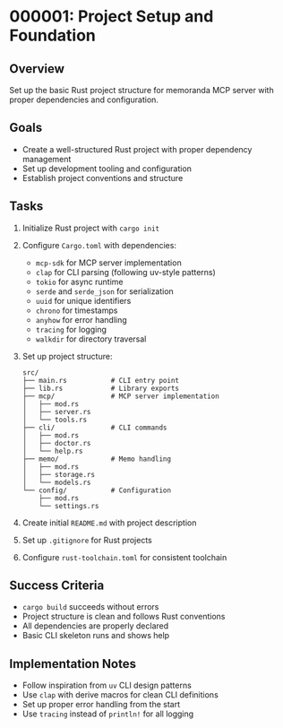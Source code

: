 # 000001: Project Setup and Foundation

## Overview
Set up the basic Rust project structure for memoranda MCP server with proper dependencies and configuration.

## Goals
- Create a well-structured Rust project with proper dependency management
- Set up development tooling and configuration
- Establish project conventions and structure

## Tasks
1. Initialize Rust project with `cargo init`
2. Configure `Cargo.toml` with dependencies:
   - `mcp-sdk` for MCP server implementation
   - `clap` for CLI parsing (following uv-style patterns)
   - `tokio` for async runtime
   - `serde` and `serde_json` for serialization
   - `uuid` for unique identifiers
   - `chrono` for timestamps
   - `anyhow` for error handling
   - `tracing` for logging
   - `walkdir` for directory traversal

3. Set up project structure:
   ```
   src/
   ├── main.rs           # CLI entry point
   ├── lib.rs            # Library exports
   ├── mcp/              # MCP server implementation
   │   ├── mod.rs
   │   ├── server.rs
   │   └── tools.rs
   ├── cli/              # CLI commands
   │   ├── mod.rs
   │   ├── doctor.rs
   │   └── help.rs
   ├── memo/             # Memo handling
   │   ├── mod.rs
   │   ├── storage.rs
   │   └── models.rs
   └── config/           # Configuration
       ├── mod.rs
       └── settings.rs
   ```

4. Create initial `README.md` with project description
5. Set up `.gitignore` for Rust projects
6. Configure `rust-toolchain.toml` for consistent toolchain

## Success Criteria
- `cargo build` succeeds without errors
- Project structure is clean and follows Rust conventions
- All dependencies are properly declared
- Basic CLI skeleton runs and shows help

## Implementation Notes
- Follow inspiration from `uv` CLI design patterns
- Use `clap` with derive macros for clean CLI definitions
- Set up proper error handling from the start
- Use `tracing` instead of `println!` for all logging